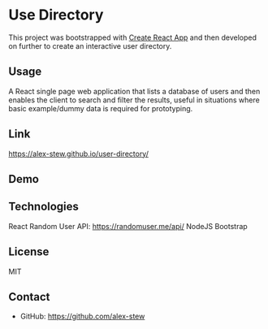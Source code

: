 # Use Directory

This project was bootstrapped with [Create React App](https://github.com/facebook/create-react-app) and then developed on further to create an interactive user directory.

## Usage
A React single page web application that lists a database of users and then enables the client to search and filter the results, useful in situations where basic example/dummy data is required for prototyping.

## Link 
https://alex-stew.github.io/user-directory/

## Demo


## Technologies
React
Random User API: https://randomuser.me/api/
NodeJS
Bootstrap

## License
MIT

## Contact
- GitHub: https://github.com/alex-stew
